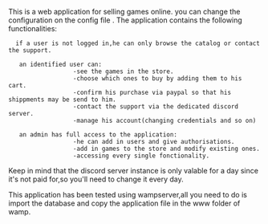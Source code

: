 
This is a web application for selling games online.
you can change the configuration on the config file .
  The application contains the following functionalities:

      if a user is not logged in,he can only browse the catalog or contact the support.

       an identified user can:
                      -see the games in the store.
                      -choose which ones to buy by adding them to his cart.
                      -confirm his purchase via paypal so that his shippments may be send to him.
                      -contact the support via the dedicated discord server.
                      -manage his account(changing credentials and so on)
     
       an admin has full access to the application:
                      -he can add in users and give authorisations.
                      -add in games to the store and modify existing ones.
                      -accessing every single fonctionality.


 Keep in mind that the discord server instance is only valable for a day since it's not paid for,so you'll need to change it every day.



  This application has been tested using wampserver,all you need to do is import the database and copy the application file in the www folder of wamp.
